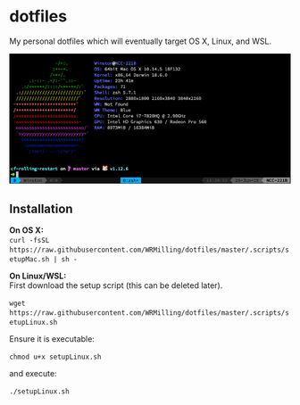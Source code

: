 # dotfiles
My personal dotfiles which will eventually target OS X, Linux, and WSL.

![Terminal Screenshot](screenshot.png)

## Installation

**On OS X:**  
`curl -fsSL https://raw.githubusercontent.com/WRMilling/dotfiles/master/.scripts/setupMac.sh | sh -`

**On Linux/WSL:**  
First download the setup script (this can be deleted later).

`wget https://raw.githubusercontent.com/WRMilling/dotfiles/master/.scripts/setupLinux.sh`

Ensure it is executable:

`chmod u+x setupLinux.sh`

and execute: 

`./setupLinux.sh`


